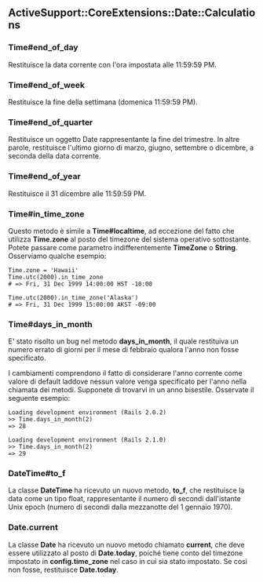 ## ActiveSupport::CoreExtensions::Date::Calculations

### Time#end\_of\_day

Restituisce la data corrente con l'ora impostata alle 11:59:59 PM.

### Time#end\_of\_week

Restituisce la fine della settimana (domenica 11:59:59 PM).

### Time#end\_of\_quarter

Restituisce un oggetto Date rappresentante la fine del trimestre. In altre parole, restituisce l'ultimo giorno di marzo, giugno, settembre o dicembre, a seconda della data corrente.

### Time#end\_of\_year

Restituisce il 31 dicembre alle 11:59:59 PM.

### Time#in\_time\_zone

Questo metodo è simile a **Time#localtime**, ad eccezione del fatto che utilizza **Time.zone** al posto del timezone del sistema operativo sottostante. Potete passare come parametro indifferentemente **TimeZone** o **String**. Osserviamo qualche esempio:

	Time.zone = 'Hawaii'
	Time.utc(2000).in_time_zone
	# => Fri, 31 Dec 1999 14:00:00 HST -10:00

	Time.utc(2000).in_time_zone('Alaska')
	# => Fri, 31 Dec 1999 15:00:00 AKST -09:00

### Time#days\_in\_month

E' stato risolto un bug nel metodo **days\_in\_month**, il quale restituiva un numero errato di giorni per il mese di febbraio qualora l'anno non fosse specificato.

I cambiamenti comprendono il fatto di considerare l'anno corrente come valore di default laddove nessun valore venga specificato per l'anno nella chiamata dei metodi. Supponete di trovarvi in un anno bisestile. Osservate il seguente esempio:

	Loading development environment (Rails 2.0.2)
	>> Time.days_in_month(2)
	=> 28

	Loading development environment (Rails 2.1.0)
	>> Time.days_in_month(2)
	=> 29

### DateTime#to_f

La classe **DateTime** ha ricevuto un nuovo metodo, **to_f**, che restituisce la data come un tipo float, rappresentante il numero di secondi dall'istante Unix epoch (numero di secondi dalla mezzanotte del 1 gennaio 1970).

### Date.current

La classe **Date** ha ricevuto un nuovo metodo chiamato **current**, che deve essere utilizzato al posto di **Date.today**, poiché tiene conto del timezone impostato in **config.time\_zone** nel caso in cui sia stato impostato. Se così non fosse, restituisce **Date.today**.
